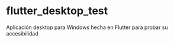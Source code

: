 # flutter_desktop_test
Aplicación desktop para Windows hecha en Flutter para probar su accesibilidad
